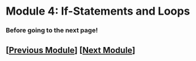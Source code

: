 # Module 4: If-Statements and Loops 


### Before going to the next page!


## \[[Previous Module](./module3.md)\] \[[Next Module](../module5.md)\]
